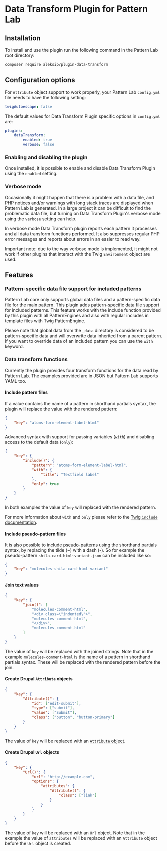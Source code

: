 # Data Transform Plugin for Pattern Lab

## Installation

To install and use the plugin run the following command in the Pattern Lab root directory:

```sh
composer require aleksip/plugin-data-transform
```


## Configuration options

For `Attribute` object support to work properly, your Pattern Lab `config.yml` file needs to have the following setting:
 
```yaml
twigAutoescape: false
```

The default values for Data Transform Plugin specific options in `config.yml` are:

```yaml
plugins:
    dataTransform:
        enabled: true
        verbose: false
```


### Enabling and disabling the plugin

Once installed, it is possible to enable and disable Data Transform Plugin using the `enabled` setting.


### Verbose mode

Occasionally it might happen that there is a problem with a data file, and PHP notices and/or warnings with long stack traces are displayed when Pattern Lab is generated. In a large project it can be difficult to find the problematic data file, but turning on Data Transform Plugin's verbose mode using the `verbose` setting can help.

In verbose mode Data Transform plugin reports each pattern it processes and all data transform functions performed. It also suppresses regular PHP error messages and reports about errors in an easier to read way.

Important note: due to the way verbose mode is implemented, it might not work if other plugins that interact with the Twig `Environment` object are used.


## Features

### Pattern-specific data file support for included patterns

Pattern Lab core only supports global data files and a pattern-specific data file for the main pattern. This plugin adds pattern-specific data file support for included patterns. This feature works with the include function provided by this plugin with all PatternEngines and also with regular includes in template files with Twig PatternEngine.

Please note that global data from the `_data` directory is considered to be pattern-specific data and will overwrite data inherited from a parent pattern. If you want to override data of an included pattern you can use the `with` keyword.


### Data transform functions

Currently the plugin provides four transform functions for the data read by Pattern Lab. The examples provided are in JSON but Pattern Lab supports YAML too.


#### Include pattern files

If a value contains the name of a pattern in shorthand partials syntax, the plugin will replace the value with the rendered pattern:

```json
{
    "key": "atoms-form-element-label-html"
}
```

Advanced syntax with support for passing variables (`with`) and disabling access to the default data (`only`):

```json
{
    "key": {
        "include()": {
            "pattern": "atoms-form-element-label-html",
            "with": {
                "title": "Textfield label"
            },
            "only": true
        }
    }
}
```

In both examples the value of `key` will replaced with the rendered pattern.

For more information about `with` and `only` please refer to the [Twig `include` documentation](https://twig.symfony.com/doc/2.x/tags/include.html).


#### Include pseudo-pattern files

It is also possible to include [pseudo-patterns](http://patternlab.io/docs/pattern-pseudo-patterns.html) using the shorthand partials syntax, by replacing the tilde (~) with a dash (-). So for example the pseudo-pattern `shila-card.html~variant.json` can be included like so:

```json
{
    "key": "molecules-shila-card-html-variant"
}
```


#### Join text values

```json
{
    "key": {
        "join()": [
            "molecules-comment-html",
            "<div class=\"indented\">",
            "molecules-comment-html",
            "</div>",
            "molecules-comment-html"
        ]
    }
}
```

The value of `key` will be replaced with the joined strings. Note that in the example `molecules-comment-html` is the name of a pattern in shorthand partials syntax. These will be replaced with the rendered pattern before the join.


#### Create Drupal `Attribute` objects

```json
{
    "key": {
        "Attribute()": {
            "id": ["edit-submit"],
            "type": ["submit"],
            "value": ["Submit"],
            "class": ["button", "button-primary"]
        }
    }
}
```

The value of `key` will be replaced with an [`Attribute` object](https://www.drupal.org/node/2513632).


#### Create Drupal `Url` objects

```json
{
    "key": {
        "Url()": {
            "url": "http://example.com",
            "options": {
                "attributes": {
                    "Attribute()": {
                        "class": ["link"]
                    }
                }
            }
        }
    }
}
```

The value of `key` will be replaced with an `Url` object. Note that in the example the value of `attributes` will be replaced with an `Attribute` object before the `Url` object is created.
